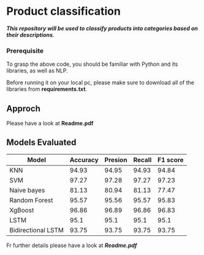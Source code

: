 # Product classification

**_This repository will be used to classify products into categories based on their descriptions._** 

### Prerequisite

To grasp the above code, you should be familiar with Python and its libraries, as well as NLP.

Before running it on your local pc, please make sure to download all of the libraries from **requirements.txt**.

## Approch

Please have a look at **Readme.pdf**

## Models Evaluated

| Model       | Accuracy  | Presion  |  Recall | F1 score |
| ------------|-----------| ---------|---------|--------- |
| KNN         | 94.93      | 94.95  |  94.93      | 94.84 |
| SVM         | 97.27      | 97.28  |  97.27      | 97.23 |
| Naive bayes | 81.13      | 80.94  |  81.13      | 77.47 |
|Random Forest| 95.57      | 95.56  |  95.57      | 95.83 |
| XgBoost     | 96.86      | 96.89  |  96.86      | 96.83 |
| LSTM        | 95.1       | 95.1   |  95.1       | 95.1  |
|Bidirectional LSTM  | 93.75      | 93.75  |  93.75      | 93.75 |


Fr further details please have a look at **_Readme.pdf_**
